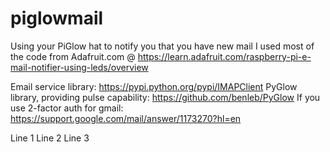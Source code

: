 # piglowmail
Using your PiGlow hat to notify you that you have new mail
I used most of the code from Adafruit.com @ https://learn.adafruit.com/raspberry-pi-e-mail-notifier-using-leds/overview

Email service library: https://pypi.python.org/pypi/IMAPClient
PyGlow library, providing pulse capability: https://github.com/benleb/PyGlow
If you use 2-factor auth for gmail: https://support.google.com/mail/answer/1173270?hl=en

Line 1
Line 2
Line 3
